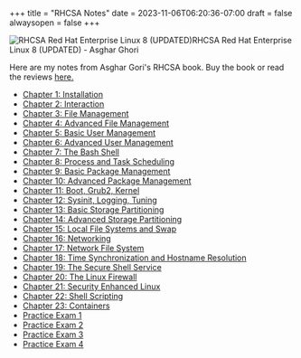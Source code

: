 +++
title = "RHCSA Notes"
date = 2023-11-06T06:20:36-07:00
draft = false
alwaysopen = false
+++ 

![RHCSA Red Hat Enterprise Linux 8 (UPDATED)](https://m.media-amazon.com/images/I/71CYB3rmSTL._SL1360_.jpg?classes=inline&height=125px)RHCSA Red Hat Enterprise Linux 8 (UPDATED) - Asghar Ghori

Here are my notes from Asghar Gori's RHCSA book. Buy the book or read the reviews [here.](https://www.amazon.com/RHCSA-Red-Enterprise-Linux-UPDATED/dp/1775062147/ref=sr_1_6?crid=3TDQLDWCOKJGL&keywords=rhcsa&qid=1701790165&sprefix=rhcs%2Caps%2C128&sr=8-6)

- [Chapter 1: Installation](/linux/rhcsa/1_installation)
- [Chapter 2: Interaction](/linux/rhcsa/2_interaction)
- [Chapter 3: File Management](/linux/rhcsa/3_file_management)
- [Chapter 4: Advanced File Management](/linux/rhcsa/4_adv_file_management)
- [Chapter 5: Basic User Management](/linux/rhcsa/5_basic_user_management)
- [Chapter 6: Advanced User Management](/linux/rhcsa/6_Adv_user_management)
- [Chapter 7: The Bash Shell](/linux/rhcsa/7_bash_shell)
- [Chapter 8: Process and Task Scheduling](/linux/rhcsa/8_process_and_task_scheduling)
- [Chapter 9: Basic Package Management](/linux/rhcsa/9_basic_package_management)
- [Chapter 10: Advanced Package Management](/linux/rhcsa/10_adv_package_management.md)
- [Chapter 11: Boot, Grub2, Kernel](/linux/rhcsa/11_boot_grub2_kernel.md)
- [Chapter 12: Sysinit, Logging, Tuning](/linux/rhcsa/12_sysinit_logging_tuning.md)
- [Chapter 13: Basic Storage Partitioning](/linux/rhcsa/13_Basic_Storage_Partitioning.md)
- [Chapter 14: Advanced Storage Partitioning](/linux/rhcsa/14_Advanced_Storage_Partitioning.md)
- [Chapter 15: Local File Systems and Swap](/linux/rhcsa/15_Local_File_Systems_and_Swap.md)
- [Chapter 16: Networking](/linux/rhcsa/16_networking.md)
- [Chapter 17: Network File System](/linux/rhcsa/17_Network_File_System.md)
- [Chapter 18: Time Synchronization and Hostname Resolution](/linux/rhcsa/18_Time_Synchronization_and_Hostname_Resolution.md)
- [Chapter 19: The Secure Shell Service](/linux/rhcsa/19_The_Secure_Shell_Service.md)
- [Chapter 20: The Linux Firewall](/linux/rhcsa/20_The_Linux_Firewall.md)
- [Chapter 21: Security Enhanced Linux](/linux/rhcsa/21_Security_Enhanced_Linux.md)
- [Chapter 22: Shell Scripting](/linux/rhcsa/22_Shell_Scripting.md)
- [Chapter 23: Containers](/linux/rhcsa/23_Containers.md)
- [Practice Exam 1](/linux/rhcsa/appendix_a_exam_1.md)
- [Practice Exam 2](/linux/rhcsa/appendix_b_exam_2.md)
- [Practice Exam 3](/linux/rhcsa/appendix_c_exam_3.md)
- [Practice Exam 4](/linux/rhcsa/appendix_e_exam_4.md)
